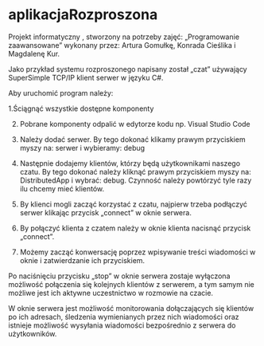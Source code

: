 # aplikacjaRozproszona
Projekt informatyczny ,  stworzony na potrzeby zajęć: „Programowanie zaawansowane” wykonany przez: Artura Gomułkę, Konrada Cieślika i Magdalenę Kur.

Jako przykład systemu rozproszonego napisany został „czat” używający SuperSimple TCP/IP klient serwer w języku C#.

Aby uruchomić program należy:

1.Ściągnąć wszystkie dostępne komponenty

2. Pobrane komponenty odpalić w edytorze kodu np. Visual Studio Code

3. Należy dodać serwer. By tego dokonać klikamy prawym przyciskiem myszy na: serwer i wybieramy: debug

4. Następnie dodajemy klientów, którzy będą użytkownikami naszego czatu. By tego dokonać należy kliknąć prawym przyciskiem myszy na: DistributedApp i wybrać: debug. Czynność należy powtórzyć tyle razy ilu chcemy mieć klientów.

5. By klienci mogli zacząć korzystać z czatu, najpierw trzeba podłączyć serwer klikając przycisk „connect” w oknie serwera.

6. By połączyć klienta z czatem należy w oknie klienta nacisnąć przycisk „connect”.

7. Możemy zacząć konwersację poprzez wpisywanie treści wiadomości w oknie i zatwierdzanie ich przyciskiem.

Po naciśnięciu przycisku „stop” w oknie serwera zostaje wyłączona możliwość połączenia się kolejnych klientów z serwerem, a tym samym nie możliwe jest ich aktywne uczestnictwo w rozmowie na czacie.

W oknie serwera jest możliwość monitorowania dołączających się klientów po ich adresach, śledzenia wymienianych przez nich wiadomości oraz istnieje możliwość wysyłania wiadomości bezpośrednio z serwera do użytkowników.

 
